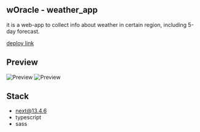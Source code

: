 ## wOracle - weather_app

it is a web-app to collect info about weather in certain region, including 5-day forecast.

[deploy link](https://weather-app-coral-ten.vercel.app/)

## Preview

![Preview](assets/preview1.png)
![Preview](assets/preview2.png)

## Stack

-   next@13.4.6
-   typescript
-   sass
